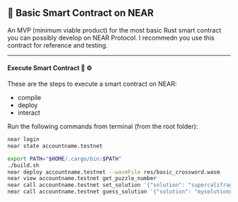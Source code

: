 ## :satellite: Basic Smart Contract on NEAR 

An MVP (minimum viable product) for the most basic Rust smart contract you can possibly develop on NEAR Protocol. I recommedn you use this contract for reference and testing.

---

#### Execute Smart Contract :wrench: :gear:
These are the steps to execute a smart contract on NEAR:
* compile
* deploy
* interact

Run the following commands from terminal (from the root folder):
```bash
near login                                                               
near state accountname.testnet

export PATH="$HOME/.cargo/bin:$PATH"                                         
./build.sh                                                                   
near deploy accountname.testnet --wasmFile res/basic_crossword.wasm        
near view accountname.testnet get_puzzle_number
near call accountname.testnet set_solution '{"solution": "supercalifragilistichespiralidoso"}' --accountId accountname.testnet
near call accountname.testnet guess_solution '{"solution": "mysolutionguess"}' --accountId accountname.testnet
```
